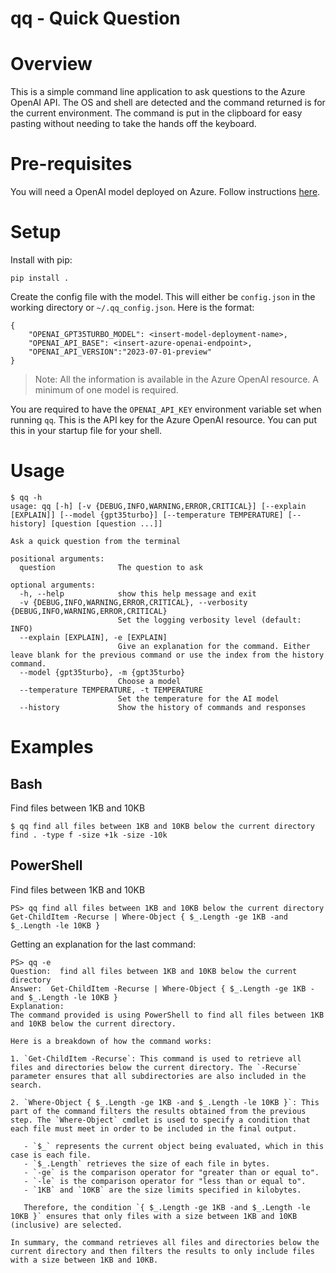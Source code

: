 # qq - Quick Question

# Overview

This is a simple command line application to ask questions to the Azure OpenAI API.  The OS and shell are detected and the command returned is for the current environment.  The command is put in the clipboard for easy pasting without needing to take the hands off the keyboard.

# Pre-requisites

You will need a OpenAI model deployed on Azure.  Follow instructions [here](https://learn.microsoft.com/en-us/azure/ai-services/openai/how-to/create-resource?pivots=web-portal).

# Setup

Install with pip:

    pip install .

Create the config file with the model.  This will either be `config.json` in the working directory or `~/.qq_config.json`.  Here is the format:

```
{
    "OPENAI_GPT35TURBO_MODEL": <insert-model-deployment-name>,
    "OPENAI_API_BASE": <insert-azure-openai-endpoint>,
    "OPENAI_API_VERSION":"2023-07-01-preview"
}
```

> Note:  All the information is available in the Azure OpenAI resource.  A minimum of one model is required.

You are required to have the `OPENAI_API_KEY` environment variable set when running `qq`.  This is the API key for the Azure OpenAI resource.  You can put this in your startup file for your shell.

# Usage

```
$ qq -h
usage: qq [-h] [-v {DEBUG,INFO,WARNING,ERROR,CRITICAL}] [--explain [EXPLAIN]] [--model {gpt35turbo}] [--temperature TEMPERATURE] [--history] [question [question ...]]

Ask a quick question from the terminal

positional arguments:
  question              The question to ask

optional arguments:
  -h, --help            show this help message and exit
  -v {DEBUG,INFO,WARNING,ERROR,CRITICAL}, --verbosity {DEBUG,INFO,WARNING,ERROR,CRITICAL}
                        Set the logging verbosity level (default: INFO)
  --explain [EXPLAIN], -e [EXPLAIN]
                        Give an explanation for the command. Either leave blank for the previous command or use the index from the history command.
  --model {gpt35turbo}, -m {gpt35turbo}
                        Choose a model
  --temperature TEMPERATURE, -t TEMPERATURE
                        Set the temperature for the AI model
  --history             Show the history of commands and responses
```

# Examples

## Bash

Find files between 1KB and 10KB

```
$ qq find all files between 1KB and 10KB below the current directory
find . -type f -size +1k -size -10k
```

## PowerShell

Find files between 1KB and 10KB

```
PS> qq find all files between 1KB and 10KB below the current directory
Get-ChildItem -Recurse | Where-Object { $_.Length -ge 1KB -and $_.Length -le 10KB }
```

Getting an explanation for the last command:

```
PS> qq -e
Question:  find all files between 1KB and 10KB below the current directory
Answer:  Get-ChildItem -Recurse | Where-Object { $_.Length -ge 1KB -and $_.Length -le 10KB }
Explanation:
The command provided is using PowerShell to find all files between 1KB and 10KB below the current directory.

Here is a breakdown of how the command works:

1. `Get-ChildItem -Recurse`: This command is used to retrieve all files and directories below the current directory. The `-Recurse` parameter ensures that all subdirectories are also included in the search.

2. `Where-Object { $_.Length -ge 1KB -and $_.Length -le 10KB }`: This part of the command filters the results obtained from the previous step. The `Where-Object` cmdlet is used to specify a condition that each file must meet in order to be included in the final output.

   - `$_` represents the current object being evaluated, which in this case is each file.
   - `$_.Length` retrieves the size of each file in bytes.
   - `-ge` is the comparison operator for "greater than or equal to".
   - `-le` is the comparison operator for "less than or equal to".
   - `1KB` and `10KB` are the size limits specified in kilobytes.

   Therefore, the condition `{ $_.Length -ge 1KB -and $_.Length -le 10KB }` ensures that only files with a size between 1KB and 10KB (inclusive) are selected.

In summary, the command retrieves all files and directories below the current directory and then filters the results to only include files with a size between 1KB and 10KB.
```

